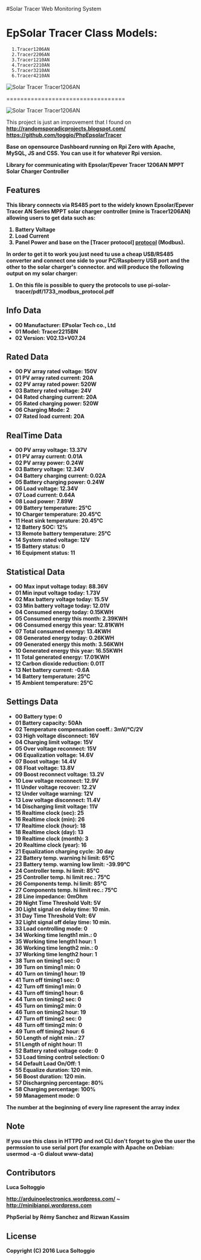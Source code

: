 #Solar Tracer Web Monitoring System

# EpSolar Tracer Class Models:
                     
      1.Tracer1206AN 
      2.Tracer2206AN 
      3.Tracer1210AN 
      4.Tracer2210AN 
      5.Tracer3210AN
      6.Tracer4210AN
      
 ![Solar Tracer Tracer1206AN](images/tracer.png)

      
==================================

![Solar Tracer Tracer1206AN](images/dashboard.png)

This project is just an improvement that I found on 
<b>http://randomsporadicprojects.blogspot.com/ 
<b>https://github.com/toggio/PhpEpsolarTracer</b>

Base on opensource Dashboard running on Rpi Zero with Apache, MySQL, JS and CSS.
You can use it for whatever Rpi version.
 
Library for communicating with Epsolar/Epever Tracer 1206AN MPPT Solar Charger Controller

Features
-------
This library connects via RS485 port to the widely known Epsolar/Epever Tracer AN Series MPPT solar charger controller (mine is Tracer1206AN) allowing users to get data such as:
 1. Battery Voltage 
 2. Load Current 
 3. Panel Power and base on the [Tracer protocol] [protocol] (Modbus).
 
In order to get it to work you just need tu use a cheap USB/RS485 converter and connect one side to your PC/Raspberry USB port and the other to the solar charger's connector.
and will produce the following output on my solar charger:

1. On this file is possible to query the protocols to use pi-solar-tracer/pdf/1733_modbus_protocol.pdf

Info Data
----------------------------------
* 00 Manufacturer: EPsolar Tech co., Ltd
* 01 Model: Tracer2215BN
* 02 Version: V02.13+V07.24

Rated Data
----------------------------------
* 00 PV array rated voltage: 150V
* 01 PV array rated current: 20A
* 02 PV array rated power: 520W
* 03 Battery rated voltage: 24V
* 04 Rated charging current: 20A
* 05 Rated charging power: 520W
* 06 Charging Mode: 2
* 07 Rated load current: 20A

RealTime Data
----------------------------------
* 00 PV array voltage: 13.37V
* 01 PV array current: 0.01A
* 02 PV array power: 0.24W
* 03 Battery voltage: 12.34V
* 04 Battery charging current: 0.02A
* 05 Battery charging power: 0.24W
* 06 Load voltage: 12.34V
* 07 Load current: 0.64A
* 08 Load power: 7.89W
* 09 Battery temperature: 25°C
* 10 Charger temperature: 20.45°C
* 11 Heat sink temperature: 20.45°C
* 12 Battery SOC: 12%
* 13 Remote battery temperature: 25°C
* 14 System rated voltage: 12V
* 15 Battery status: 0
* 16 Equipment status: 11

Statistical Data
----------------------------------
* 00 Max input voltage today: 88.36V
* 01 Min input voltage today: 1.73V
* 02 Max battery voltage today: 15.5V
* 03 Min battery voltage today: 12.01V
* 04 Consumed energy today: 0.15KWH
* 05 Consumed energy this month: 2.39KWH
* 06 Consumed energy this year: 12.81KWH
* 07 Total consumed energy: 13.4KWH
* 08 Generated energy today: 0.26KWH
* 09 Generated energy this moth: 3.56KWH
* 10 Generated energy this year: 16.55KWH
* 11 Total generated energy: 17.01KWH
* 12 Carbon dioxide reduction: 0.01T
* 13 Net battery current: -0.6A
* 14 Battery temperature: 25°C
* 15 Ambient temperature: 25°C

Settings Data
----------------------------------
* 00 Battery type: 0
* 01 Battery capacity: 50Ah
* 02 Temperature compensation coeff.: 3mV/°C/2V
* 03 High voltage disconnect: 16V
* 04 Charging limit voltage: 15V
* 05 Over voltage reconnect: 15V
* 06 Equalization voltage: 14.6V
* 07 Boost voltage: 14.4V
* 08 Float voltage: 13.8V
* 09 Boost reconnect voltage: 13.2V
* 10 Low voltage reconnect: 12.9V
* 11 Under voltage recover: 12.2V
* 12 Under voltage warning: 12V
* 13 Low voltage disconnect: 11.4V
* 14 Discharging limit voltage: 11V
* 15 Realtime clock (sec): 25
* 16 Realtime clock (min): 26
* 17 Realtime clock (hour): 18
* 18 Realtime clock (day): 13
* 19 Realtime clock (month): 3
* 20 Realtime clock (year): 16
* 21 Equalization charging cycle: 30 day
* 22 Battery temp. warning hi limit: 65°C
* 23 Battery temp. warning low limit: -39.99°C
* 24 Controller temp. hi limit: 85°C
* 25 Controller temp. hi limit rec.: 75°C
* 26 Components temp. hi limit: 85°C
* 27 Components temp. hi limit rec.: 75°C
* 28 Line impedance: 0mOhm
* 29 Night Time Threshold Volt: 5V
* 30 Light signal on delay time: 10 min.
* 31 Day Time Threshold Volt: 6V
* 32 Light signal off delay time: 10 min.
* 33 Load controlling mode: 0
* 34 Working time length1 min.: 0
* 35 Working time length1 hour: 1
* 36 Working time length2 min.: 0
* 37 Working time length2 hour: 1
* 38 Turn on timing1 sec: 0
* 39 Turn on timing1 min: 0
* 40 Turn on timing1 hour: 19
* 41 Turn off timing1 sec: 0
* 42 Turn off timing1 min: 0
* 43 Turn off timing1 hour: 6
* 44 Turn on timing2 sec: 0
* 45 Turn on timing2 min: 0
* 46 Turn on timing2 hour: 19
* 47 Turn off timing2 sec: 0
* 48 Turn off timing2 min: 0
* 49 Turn off timing2 hour: 6
* 50 Length of night min.: 27
* 51 Length of night hour: 11
* 52 Battery rated voltage code: 0
* 53 Load timing control selection: 0
* 54 Default Load On/Off: 1
* 55 Equalize duration: 120 min.
* 56 Boost duration: 120 min.
* 57 Dischargning percentage: 80%
* 58 Charging percentage: 100%
* 59 Management mode: 0

The number at the beginning of every line rapresent the array index

Note
------
If you use this class in HTTPD and not CLI don't forget to give the user the permssion to use serial port (for example with Apache on Debian: usermod -a -G dialout www-data)

Contributors
--------
Luca Soltoggio

http://arduinoelectronics.wordpress.com/ ~ http://minibianpi.wordpress.com

PhpSerial by Rémy Sanchez and Rizwan Kassim

License
------
Copyright (C) 2016 Luca Soltoggio


[//]: #
[protocol]: <http://www.solar-elektro.cz/data/dokumenty/1733_modbus_protocol.pdf>
   
[Link]: https://iconos8.es/icons/set/moon